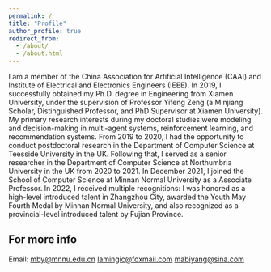 ```yaml
---
permalink: /
title: "Profile"
author_profile: true
redirect_from: 
  - /about/
  - /about.html
---
```


I am a member of the China Association for Artificial Intelligence (CAAI) and Institute of Electrical and Electronics Engineers (IEEE). In 2019, I successfully obtained my Ph.D. degree in Engineering from Xiamen University, under the supervision of Professor Yifeng Zeng (a Minjiang Scholar, Distinguished Professor, and PhD Supervisor at Xiamen University). My primary research interests during my doctoral studies were modeling and decision-making in multi-agent systems, reinforcement learning, and recommendation systems.
From 2019 to 2020, I had the opportunity to conduct postdoctoral research in the Department of Computer Science at Teesside University in the UK. Following that, I served as a senior researcher in the Department of Computer Science at Northumbria University in the UK from 2020 to 2021.
In December 2021, I joined the School of Computer Science at Minnan Normal University as a Associate Professor. 
In 2022, I received multiple recognitions: I was honored as a high-level introduced talent in Zhangzhou City, awarded the Youth May Fourth Medal by Minnan Normal University, and also recognized as a provincial-level introduced talent by Fujian Province.


For more info
------
Email:
mby@mnnu.edu.cn
lamingic@foxmail.com
mabiyang@sina.com

